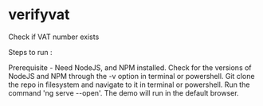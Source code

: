 # verifyvat
Check if VAT number exists

Steps to run :

Prerequisite - Need NodeJS, and NPM installed.
Check for the versions of NodeJS and NPM through the -v option in terminal or powershell.
Git clone the repo in filesystem and navigate to it in terminal or powershell.
Run the command 'ng serve --open'.
The demo will run in the default browser.
